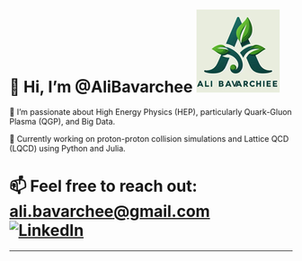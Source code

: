 👋 Hi, I’m @AliBavarchee ![Logo](AliBavar05.png)
====
👀 I’m passionate about High Energy Physics (HEP), particularly Quark-Gluon Plasma (QGP), and Big Data.  

🌱 Currently working on proton-proton collision simulations and Lattice QCD (LQCD) using Python and Julia.  

📫 Feel free to reach out: [ali.bavarchee@gmail.com](mailto:ali.bavarchee@gmail.com)  
[![LinkedIn](https://img.shields.io/badge/LinkedIn-0077B5?style=flat&logo=linkedin&logoColor=white)](https://www.linkedin.com/in/ali-bavarchee-qip/)
====

---




<!---
AliBavarchee/AliBavarchee is a ✨ special ✨ repository because its `README.md` (this file) appears on your GitHub profile.
You can click the Preview link to take a look at your changes.
--->
